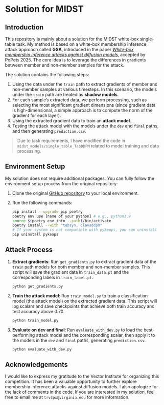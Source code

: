 # Solution for MIDST

## Introduction

This repository is mainly about a solution for the MIDST white-box single-table task. My method is based on a white-box membership inference attack approach called **GSA**, introduced in the paper [*White-box membership inference attacks against diffusion models*](https://petsymposium.org/popets/2025/popets-2025-0068.pdf), accepted by PoPets 2025. The core idea is to leverage the differences in gradients between member and non-member samples for the attack.

The solution contains the following steps:

1. Using the data under the `train` path to extract gradients of member and non-member samples at various timesteps. In this scenario, the models under the `train` path are treated as **shadow models**.
2. For each sample’s extracted data, we perform processing, such as selecting the most significant gradient dimensions (since gradient data is high-dimensional, a simple approach is to compute the norm of the gradient for each layer).
3. Using the extracted gradient data to train an **attack model**.
4. Testing the attack model with the models under the `dev` and `final` paths, and then generating `prediction.csv`.

> Due to task requirements, I have modified the code in `midst_models/single_table_TabDDPM` related to model training and data processing.


## Environment Setup

My solution does not require additional packages. You can fully follow the environment setup process from the original repository:

1. Clone the original [GitHub repository](https://github.com/VectorInstitute/MIDSTModels) to your local environment.
2. Run the following commands:

    ```bash
    pip install --upgrade pip poetry
    poetry env use [name of your python] # e.g., python3.9
    source $(poetry env info --path)/bin/activate
    poetry install --with "tabsyn, clavaddpm"
    # If your system is not compatible with pykeops, you can uninstall it using the following command:
    pip uninstall pykeops
    ```

## Attack Process

1. **Extract gradients**: Run `get_gradients.py` to extract gradient data of the `train` path models for both member and non-member samples. This script will save the gradient data in `train_data.pt` and the corresponding labels in `train_label.pt`.

    ```bash
    python get_gradients.py
    ```

2. **Train the attack model**: Run `train_model.py` to train a classification model (the attack model) on the extracted gradient data. This script will log scalars and save checkpoints that achieve both train accuracy and test accuracy above 0.70.

    ```bash
    python train_model.py
    ```

3. **Evaluate on dev and final**: Run `evaluate_with_dev.py` to load the best-performing attack model and the corresponding scalar, then apply it to the models in the `dev` and `final` paths, generating `prediction.csv`.

    ```bash
    python evaluate_with_dev.py
    ```

## Acknowledgements

I would like to express my gratitude to the Vector Institute for organizing this competition. It has been a valuable opportunity to further explore membership inference attacks against diffusion models. I also apologize for the lack of comments in the code. If you are interested in my solution, feel free to email me at `trv3px@virginia.edu` for more information.
